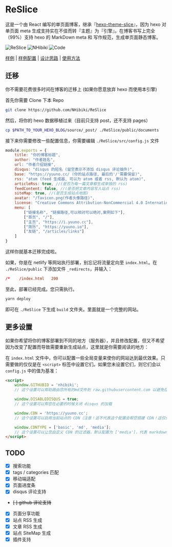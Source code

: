 # ReSlice

这是一个由 React 编写的单页面博客，继承『[hexo-theme-slice](https://github.com/NHibiki/hexo-theme-slice)』，因为 hexo 对单页面 meta 生成支持实在不佳而转『主题』为『引擎』。在博客书写上完全（99%）支持 hexo 的 MarkDown meta 和 写作规范，生成单页面静态博客。

![ReSlice](https://img.shields.io/badge/Driven%20By-React%2016-ff4500.svg?style=flat-square)
![NHibiki](https://img.shields.io/badge/Author-NHibiki-40aa00.svg?style=flat-square)
![Code](https://img.shields.io/badge/Code%20With-<3-ff0000.svg?style=flat-square)

[样例](https://yuuno.cc) | [样例配置](https://raw.githubusercontent.com/NHibiki/ReSlice/master/_config.example.js) | [设计思路](https://yuuno.cc/articles/why-drop-hexo) | [使用方法](https://github.com/NHibiki/ReSlice#使用方法)

## 迁移

你不需要花费很多时间在博客的迁移上 (如果你愿意放弃 hexo 而使用本引擎)

首先你需要 Clone 下本 Repo

```sh
git clone https://github.com/NHibiki/ReSlice
```

然后，将你的 hexo 数据移植过来（目前只支持 post，还不支持 pages）

```sh
cp $PATH_TO_YOUR_HEXO_BLOG/source/_post/ ./ReSlice/public/documents
```

接下来你需要修改一些配置信息，你需要编辑 `./ReSlice/src/config.js` 文件

```javascript
module.exports = {
    title: "你的博客标题",
    author: "作者姓名",
    url: "作者介绍链接",
    disqus: "disqus 的短名 (留空表示不添加 disqus 评论插件)",
    base: "https://yuuno.cc/ (你的站点路径, 最后的'/'需要保留)",
    rss: "atom (feed 生成器, 可以为 atom 或者 rss, 默认为 atom)",
    articleRss: true, //(是否为每一篇文章都生成单独的 rss)
    feedContent: false, //(是否把文章内容写入站点 rss)
    siteMap: true, //(是否生成站点地图)
    avatar: "/favicon.png(作者头像路径)",
    license: "Creative Commons Attribution-NonCommercial 4.0 International License(你的版权解释)",
    menu: [
        ["链接名称", "链接路径,可以相对可以绝对,案例如下"],
        ["首页", "/"],
        ["主页", "https://i.yuuno.cc"],
        ["简历", "https://yuuno.io"],
        ["友链", "/articles/links"]
    ]
}
```

这样你就基本迁移完成啦。

如果，你是在 netlify 等网站执行部署，别忘记将流量定向至 `index.html`。在 `./ReSlice/public` 下添加文件 `_redirects`，并输入：

```conf
/*    /index.html   200
```

至此，部署已经完成。您只需执行。

```sh
yarn deploy
```

即可在 `./ReSlice` 下生成 `build` 文件夹。里面就是一个完整的网站。

## 更多设置

如果你希望将你的博客部署到不同的地方（服务器），并且修改配置，但又不希望因为改变了配置而导致需要重新生成站点，这里就是你需要阅读的地方：

在 `index.html` 文件中，你可以配置一些全局变量来使你的网站达到最优效果。只需要做的仅仅是在 `<script>` 标签中设置它们。如果您未设置它们，则它们会以 `config.js` 中的值为基准：

```html
<script>
    window.GITHUBID = 'nhibiki';
    // 这个设置可以帮助路由您所有的md文件到 raw.githubusercontent.com 以避免在您将网站部署到 github pages 时无法读取源 markdown 文件的问题

    window.DISABLEDISQUS = true;
    // 这个设置可以帮您在必要的时候关闭 disqus 的加载

    window.CDN = 'https://yuuno.cc';
    // 这个设置可以启用当前站点的 CDN（注意！这不代表这个配置会帮您搭建 CDN！这仅仅意味着网站内配置的链接前缀会被更换到 https://yuuno.cc 而已）

    window.CDNTYPE = ['basic', 'md', 'media'];
    // 这个设置可以让您自定义 CDN 的过滤器，默认配置为 ['media']，代表 markdown 中以当前 URL 开头或是未指定 URL 的 图片/视频 会被开启 CDN。'basic', 'md' 代表网站的基本配置 / 和文章的 markdown 会被开启 CDN。（注意！如果开启这两项，请确保您的 CDN 支持源站的跨域请求！）
</script>
```

## TODO

- [x] 搜索功能
- [x] tags / categories 匹配
- [x] 移动端适配
- [x] 页面进度条
- [x] disqus 评论支持
- ~~[ ] github 评论支持~~
- [x] 页面分享功能
- [x] 站点 RSS 生成
- [x] 文章 RSS 生成
- [x] 站点 SiteMap 生成
- [x] 插件支持
